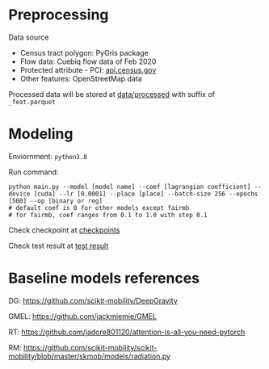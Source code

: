 # Preprocessing
Data source
- Census tract polygon: PyGris package
- Flow data: Cuebiq flow data of Feb 2020
- Protected attribute - PCI: [api.census.gov](https://api.census.gov)
- Other features: OpenStreetMap data

Processed data will be stored at [data/processed](data/processed) with suffix of `_feat.parquet`

# Modeling
Enviornment: `python3.8`

Run command: 
```[bash]
python main.py --model [model name] --coef [lagrangian coefficient] --device [cuda] --lr [0.0001] --place [place] --batch-size 256 --epochs [500] --op [binary or reg]
# default coef is 0 for other models except fairmb
# for fairmb, coef ranges from 0.1 to 1.0 with step 0.1
```
Check checkpoint at [checkpoints](/checkpoints)

Check test result at [test result](/outputs)

# Baseline models references
DG: https://github.com/scikit-mobility/DeepGravity

GMEL: https://github.com/jackmiemie/GMEL

RT: https://github.com/jadore801120/attention-is-all-you-need-pytorch

RM: https://github.com/scikit-mobility/scikit-mobility/blob/master/skmob/models/radiation.py
